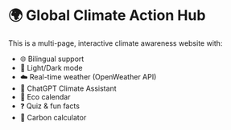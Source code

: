 # 🌍 Global Climate Action Hub

This is a multi-page, interactive climate awareness website with:
- 🌐 Bilingual support
- 🌙 Light/Dark mode
- ☁️ Real-time weather (OpenWeather API)
- 🤖 ChatGPT Climate Assistant
- 📅 Eco calendar
- ❓ Quiz & fun facts
- 🧮 Carbon calculator
